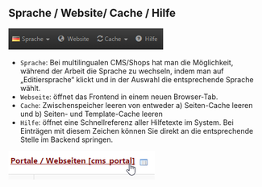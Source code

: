 ## Sprache / Website/ Cache / Hilfe

![](bild25.png)

* `Sprache`: Bei multilingualen CMS/Shops hat man die Möglichkeit, während der Arbeit die Sprache zu wechseln, indem man auf „Editiersprache“ klickt und in der Auswahl die entsprechende Sprache wählt.
* `Webseite`: öffnet das Frontend in einem neuen Browser-Tab.
* `Cache`: Zwischenspeicher leeren von entweder a) Seiten-Cache leeren und b) Seiten- und Template-Cache leeren
* `Hilfe`: öffnet eine Schnellreferenz aller Hilfetexte im System. Bei Einträgen mit diesem Zeichen können Sie direkt an die entsprechende Stelle im Backend springen.

![](bild26.png)



